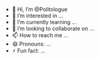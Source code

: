 - 👋 Hi, I’m @Politologue
- 👀 I’m interested in ...
- 🌱 I’m currently learning ...
- 💞️ I’m looking to collaborate on ...
- 📫 How to reach me ...
- 😄 Pronouns: ...
- ⚡ Fun fact: ...

<!---
Politologue/Politologue is a ✨ special ✨ repository because its `README.md` (this file) appears on your GitHub profile.
You can click the Preview link to take a look at your changes.
--->
